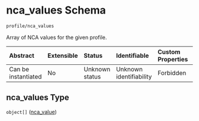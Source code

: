 # nca\_values Schema

```txt
profile/nca_values
```

Array of NCA values for the given profile.

| Abstract            | Extensible | Status         | Identifiable            | Custom Properties | Additional Properties | Access Restrictions | Defined In                                                                         |
| :------------------ | :--------- | :------------- | :---------------------- | :---------------- | :-------------------- | :------------------ | :--------------------------------------------------------------------------------- |
| Can be instantiated | No         | Unknown status | Unknown identifiability | Forbidden         | Allowed               | none                | [nca\_values.schema.json](../../out/nca_values.schema.json "open original schema") |

## nca\_values Type

`object[]` ([nca\_value](nca_values-nca_value.md))
